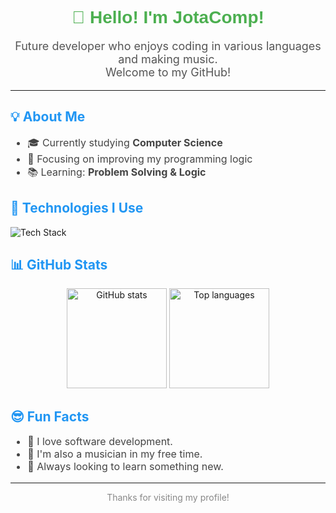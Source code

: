 <!-- README.md para o perfil do GitHub -->

<h1 align="center" style="font-family:Arial, sans-serif; color:#4CAF50;">
  👋 Hello! I'm <strong>JotaComp</strong>!
</h1>

<p align="center" style="font-size: 18px; color: #555;">
  Future developer who enjoys coding in various languages and making music.<br>
  Welcome to my GitHub!
</p>

<hr>

<h2 style="color:#2196F3;">💡 About Me</h2>

<ul style="color:#444; font-size:16px;">
  <li>🎓 Currently studying <strong>Computer Science</strong></li>
  <li>💼 Focusing on improving my programming logic</li>
  <li>📚 Learning: <strong>Problem Solving & Logic</strong></li>
</ul>

<h2 style="color:#2196F3;">🧰 Technologies I Use</h2>

<p>
  <img src="https://skillicons.dev/icons?i=python,git,github" alt="Tech Stack"/>
</p>

<h2 style="color:#2196F3;">📊 GitHub Stats</h2>

<p align="center">
  <img src="https://github-readme-stats.vercel.app/api?username=JotaComp1&show_icons=true&theme=radical" alt="GitHub stats" height="160">
  <img src="https://github-readme-stats.vercel.app/api/top-langs/?username=JotaComp1&layout=compact&theme=radical" alt="Top languages" height="160">
</p>

<h2 style="color:#2196F3;">😎 Fun Facts</h2>

<ul style="color:#444; font-size:16px;">
  <li>🧠 I love software development.</li>
  <li>🎵 I'm also a musician in my free time.</li>
  <li>🚀 Always looking to learn something new.</li>
</ul>

---

<p align="center" style="color:#888;">
  Thanks for visiting my profile!
</p>
